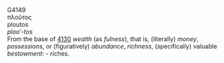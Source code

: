 <body>
  <p>G4149<br>  πλοῦτος  <br> ploutos  <br><i>ploo‘-tos </i><br>From the base of <a href="g4130.htm">4130</a>  <i>wealth</i> (as <i>fulness</i>), that is, (literally) <i>money</i>, <i>possessions</i>, or (figuratively) <i>abundance</i>, <i>richness</i>, (specifically) valuable <i>bestowment:</i> - riches.<br></p>
 </body>